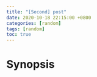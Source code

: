 ```yaml
---
title: "[Second] post"
date: 2020-10-18 22:15:00 +0800
categories: [random]
tags: [random]
toc: true
---
```


# Synopsis
